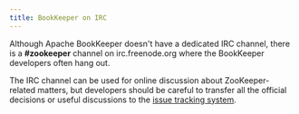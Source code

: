 ```yaml
---
title: BookKeeper on IRC
---
```


Although Apache BookKeeper doesn't have a dedicated IRC channel, there is a **#zookeeper** channel on irc.freenode.org where the BookKeeper developers often hang out.

The IRC channel can be used for online discussion about ZooKeeper-related matters, but developers should be careful to transfer all the official decisions or useful discussions to the [issue tracking system](https://issues.apache.org/jira/projects/BOOKKEEPER).